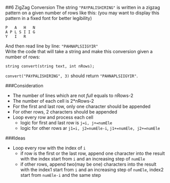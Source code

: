 ##6 ZigZag Conversion
The string `"PAYPALISHIRING"` is written in a zigzag pattern on a given number of rows like this: (you may want to display this pattern in a fixed font for better legibility)

	P   A   H   N
	A P L S I I G
	Y   I   R
	
And then read line by line: `"PAHNAPLSIIGYIR"`  
Write the code that will take a string and make this conversion given a number of rows:

	string convert(string text, int nRows);
	
`convert("PAYPALISHIRING", 3)` should return `"PAHNAPLSIIGYIR"`.

###Consideration
- The number of lines which are not *full* equals to nRows-2
- The number of each cell is 2*nRows-2  
- For the first and last row, only one character should be appended
- For other rows, 2 characters should be appended
- Loop every row and process each cell
	- logic for first and last row is `j=i, j+=numEle`
	- logic for other rows ar `j1=i, j2=numEle-i`, `j1+=numEle, j2+=numEle`

###Ideas

- Loop every row with the index of `i`
	- if row is the first or the last row, append one character into the result with the index start from `i` and an increasing step of `numEle`
	- if other rows, append two(may be one) characters into the result with the index1 start from `i` and an increasing step of `numEle`, index2 start from `numEle-i` and the same step


